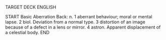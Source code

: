 TARGET DECK
ENGLISH

START
Basic
Aberration
Back: n. 1 aberrant behaviour; moral or mental lapse. 2 biol. Deviation from a normal type. 3 distortion of an image because of a defect in a lens or mirror. 4 astron. Apparent displacement of a celestial body.
END
